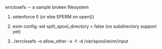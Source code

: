 errclosefs -- a sample broken filesystem

1) setenforce 0 (or else EPERM on open())

2) exim config: set split_spool_directory = false (no subdirectory support yet)

3) ./errclosefs -o allow_other -s -f -d /var/spool/exim/input

